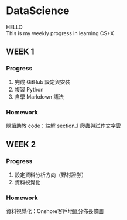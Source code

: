 # DataScience
HELLO
</br> This is my weekly progress in learning CS+X
        
      
## WEEK 1
### Progress
1. 完成 GitHub 設定與安裝
2. 複習 Python
3. 自學 Markdown 語法
       
### Homework
閱讀助教 code：註解 section_1 爬蟲與試作文字雲

 
## WEEK 2
### Progress
1. 設定資料分析方向（野村證券）
2. 資料視覺化

### Homework
資料視覺化：Onshore客戶地區分佈長條圖
